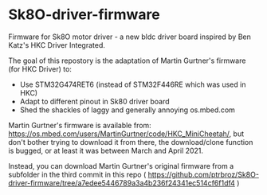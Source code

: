# Sk8O-driver-firmware
 
Firmware for Sk8O motor driver - a new bldc driver board inspired by Ben Katz's HKC Driver Integrated.

The goal of this repostory is the adaptation of Martin Gurtner's firmware (for HKC Driver) to:

* Use STM32G474RET6 (instead of STM32F446RE which was used in HKC)
* Adapt to different pinout in Sk80 driver board
* Shed the shackles of laggy and generally annoying os.mbed.com

Martin Gurtner's firmware is available from: https://os.mbed.com/users/MartinGurtner/code/HKC_MiniCheetah/, but don't bother trying to download it from there, the download/clone function is bugged, or at least it was between March and April 2021.

Instead, you can download Martin Gurtner's original firmware from a subfolder in the third commit in this repo ( https://github.com/ptrbroz/Sk8O-driver-firmware/tree/a7edee5446789a3a4b236f24341ec514cf6f1df4 )
